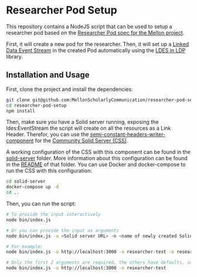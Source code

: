 # Researcher Pod Setup

This repository contains a NodeJS script that can be used to setup a researcher pod based on the [Researcher Pod spec for the Mellon project](https://mellonscholarlycommunication.github.io/spec-datapod/).

First, it will create a new pod for the researcher.
Then, it will set up a [Linked Data Event Stream](https://semiceu.github.io/LinkedDataEventStreams/) in the created Pod automatically using the [LDES in LDP](https://www.npmjs.com/package/@treecg/versionawareldesinldp) library.

## Installation and Usage

First, clone the project and install the dependencies:

```bash
git clone git@github.com:MellonScholarlyCommunication/researcher-pod-setup.git
cd researcher-pod-setup
npm install
```

Then, make sure you have a Solid server running, exposing the ldes:EventStream the script will create on all the resources as a Link Header.
Therefor, you can use the [semi-constant-headers-writer-component](https://github.com/CommunitySolidServer/semi-constant-headers-writer-component) for the [Community Solid Server (CSS)](https://github.com/CommunitySolidServer/CommunitySolidServer/).

A working configuration of the CSS with this component can be found in the [solid-server](/solid-server) folder.
More information about this configuration can be found in the [README](/solid-server/README.md) of that folder.
You can use Docker and docker-compose to run the CSS with this configuration:

```bash
cd solid-server
docker-compose up -d
cd ..
```

Then, you can run the script:

```bash
# To provide the input interactively
node bin/index.js

# Or you can provide the input as arguments
node bin/index.js -u <Solid server URL> -n <name of newly created Solid account> -e <Email address for the user> -p <User password> -i <Relative LDES in LDP identifier>

# For example:
node bin/index.js -u http://localhost:3000 -n researcher-test -e researcher-test@example -p researcher-test -i ldesinldp/

# Only the first 2 arguments are required, the others have defaults, so you could also run:
node bin/index.js -u http://localhost:3000 -n researcher-test
```
